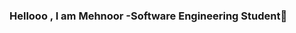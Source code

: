 ### Hellooo , I am Mehnoor -Software Engineering Student👋

<!--
**mehnoorsiddiqui/mehnoorsiddiqui** is a ✨ _special_ ✨ repository because its `README.md` (this file) appears on your GitHub profile.

Here are some ideas to get you started:

- 🔭 I’m currently working on Html ,CSS and JavaScript
- 🌱 I’m currently learning Javascript 
- 👯 I’m looking to collaborate on C++ C# projects
- 🤔 I’m looking for help with ...
- 💬 Ask me about 
- 📫 How to reach me: 
 [![](./icons/linkedin_icon.png)](www.linkedin.com/in/mahnoor-sid-)
 
- 😄 Pronouns: ...
- ⚡ Fun fact: I love planting and
-->


